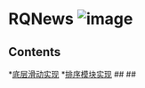 # RQNews ![image](https://github.com/GreenTom/RQNews/blob/master/%E6%8E%8C%E4%B8%8A%E6%96%B0%E9%97%BB/%E6%8E%8C%E4%B8%8A%E6%96%B0%E9%97%BB/Source/ios/AppIcon.appiconset/Icon-40%402x.png)
## Contents
  *[底层滑动实现](#底层滑动实现)
  *[排序模块实现](#排序模块实现)
##<a id="底层滑动实现"></a>
##<a id="排序模块实现"></a>
